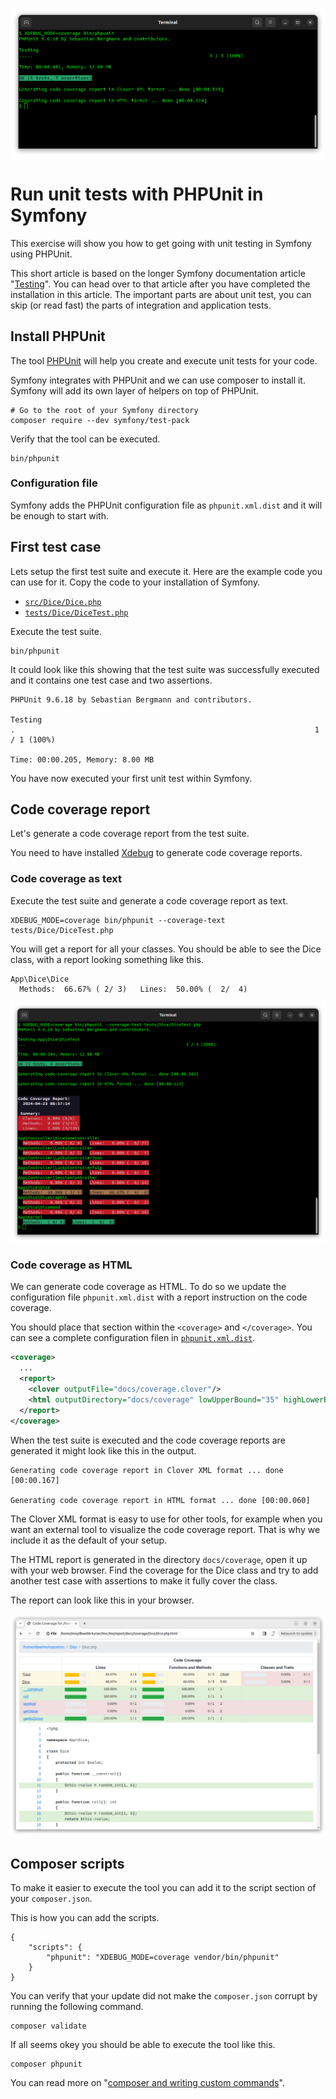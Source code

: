 <!--
---
author: mos
revision:
    "2024-04-23": "(C, mos) Reviewed."
    "2023-04-20": "(B, mos) Reviewed."
    "2022-03-27": "(A, mos) First release."
---
-->

![Logo](.img/logo.png)

Run unit tests with PHPUnit in Symfony
==========================

This exercise will show you how to get going with unit testing in Symfony using PHPUnit.

This short article is based on the longer Symfony documentation article "[Testing](https://symfony.com/doc/current/testing.html)". You can head over to that article after you have completed the installation in this article. The important parts are about unit test, you can skip (or read fast) the parts of integration and application tests.

<!--
TODO

* Include code samples in the exercise and make a step by step on how to add tests.
* Add section on troubleshooting
  * class not found
-->



Install PHPUnit
--------------------------

The tool [PHPUnit](https://phpunit.de/) will help you create and execute unit tests for your code.

Symfony integrates with PHPUnit and we can use composer to install it. Symfony will add its own layer of helpers on top of PHPUnit.

```
# Go to the root of your Symfony directory
composer require --dev symfony/test-pack
```

Verify that the tool can be executed.

```
bin/phpunit
```



### Configuration file

Symfony adds the PHPUnit configuration file as `phpunit.xml.dist` and it will be enough to start with.



First test case
--------------------------

Lets setup the first test suite and execute it. Here are the example code you can use for it. Copy the code to your installation of Symfony.

* [`src/Dice/Dice.php`](src/Dice/Dice.php)
* [`tests/Dice/DiceTest.php`](tests/Dice/DiceTest.php)

Execute the test suite.

```
bin/phpunit
```

It could look like this showing that the test suite was successfully executed and it contains one test case and two assertions.

```
PHPUnit 9.6.18 by Sebastian Bergmann and contributors.

Testing 
.                                                                   1 / 1 (100%)

Time: 00:00.205, Memory: 8.00 MB

```

You have now executed your first unit test within Symfony.



Code coverage report
--------------------------

Let's generate a code coverage report from the test suite.

You need to have installed [Xdebug](https://xdebug.org/) to generate code coverage reports.



### Code coverage as text

Execute the test suite and generate a code coverage report as text.

```
XDEBUG_MODE=coverage bin/phpunit --coverage-text tests/Dice/DiceTest.php
```

You will get a report for all your classes. You should be able to see the Dice class, with a report looking something like this.

```
App\Dice\Dice
  Methods:  66.67% ( 2/ 3)   Lines:  50.00% (  2/  4)
```

![coverage as text](.img/coverage-as-text.png)



### Code coverage as HTML

We can generate code coverage as HTML. To do so we update the configuration file `phpunit.xml.dist` with a report instruction on the code coverage.

You should place that section within the `<coverage>` and `</coverage>`. You can see a complete configuration filen in [`phpunit.xml.dist`](phpunit.xml.dist).

```xml
<coverage>
  ...
  <report>
    <clover outputFile="docs/coverage.clover"/>
    <html outputDirectory="docs/coverage" lowUpperBound="35" highLowerBound="70"/>
  </report>
</coverage>
```

When the test suite is executed and the code coverage reports are generated it might look like this in the output.

```
Generating code coverage report in Clover XML format ... done [00:00.167]

Generating code coverage report in HTML format ... done [00:00.060]
```

The Clover XML format is easy to use for other tools, for example when you want an external tool to visualize the code coverage report. That is why we include it as the default of your setup.

The HTML report is generated in the directory `docs/coverage`, open it up with your web browser. Find the coverage for the Dice class and try to add another test case with assertions to make it fully cover the class.

The report can look like this in your browser.

![coverage as html](.img/coverage-as-html.png)



Composer scripts
--------------------------

To make it easier to execute the tool you can add it to the script section of your `composer.json`.

This is how you can add the scripts.

```
{
    "scripts": {
        "phpunit": "XDEBUG_MODE=coverage vendor/bin/phpunit"
    }
}
```

You can verify that your update did not make the `composer.json` corrupt by running the following command.

```
composer validate
```

If all seems okey you should be able to execute the tool like this.

```
composer phpunit
```

You can read more on "[composer and writing custom commands](https://getcomposer.org/doc/articles/scripts.md#writing-custom-commands)".
